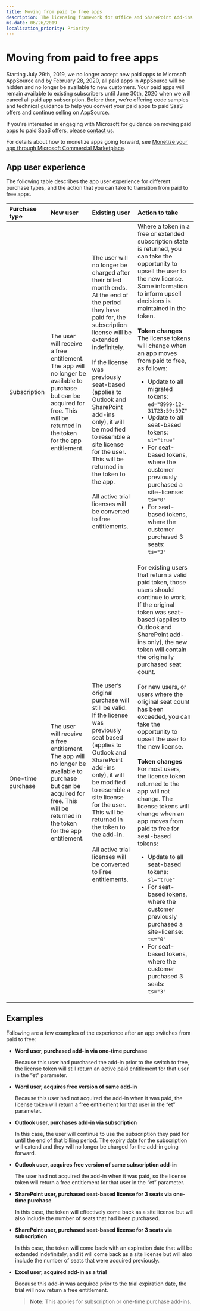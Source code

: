 ```yaml
---
title: Moving from paid to free apps
description: The licensing framework for Office and SharePoint Add-ins is in the process of being retired.
ms.date: 06/26/2019
localization_priority: Priority
---
```


# Moving from paid to free apps

Starting July 29th, 2019, we no longer accept new paid apps to Microsoft AppSource and by February 28, 2020, all paid apps in AppSource will be hidden and no longer be available to new customers. Your paid apps will remain available to existing subscribers until June 30th, 2020 when we will cancel all paid app subscription. Before then, we’re offering code samples and technical guidance to help you convert your paid apps to paid SaaS offers and continue selling on AppSource.

If you're interested in engaging with Microsoft for guidance on moving paid apps to paid SaaS offers, please [contact us](https://forms.office.com/Pages/ResponsePage.aspx?id=v4j5cvGGr0GRqy180BHbR1QsbGOr2ktItoKI5VaSnf5UMDYxVVVKQU42SlY4VElaQUdHQ0lVVU9NRS4u). 

For details about how to monetize apps going forward, see [Monetize your app through Microsoft Commercial Marketplace](monetize-addins-through-microsoft-commercial-marketplace.md).

## App user experience

The following table describes the app user experience for different purchase types, and the action that you can take to transition from paid to free apps.

|Purchase type |New user |Existing user |Action to take|
|:------------ |:------- |:------------ |:-------------|
|Subscription  |The user will receive a free entitlement. The app will no longer be available to purchase but can be acquired for free. This will be returned in the token for the app entitlement.|The user will no longer be charged after their billed month ends. At the end of the period they have paid for, the subscription license will be extended indefinitely.<br/><br/>If the license was previously seat-based (applies to Outlook and SharePoint add-ins only), it will be modified to resemble a site license for the user. This will be returned in the token to the app.<br/><br/>All active trial licenses will be converted to free entitlements.	|Where a token in a free or extended subscription state is returned, you can take the opportunity to upsell the user to the new license. Some information to inform upsell decisions is maintained in the token.<br/><br/>**Token changes**<br/>The license tokens will change when an app moves from paid to free, as follows:<ul><li>Update to all migrated tokens:<br/>`ed="8999-12-31T23:59:59Z"`</li><li>Update to all seat-based tokens:<br/>`sl="true"`</li><li>For seat-based tokens, where the customer previously purchased a site-license:<br/>`ts="0"`</li><li>For seat-based tokens, where the customer purchased 3 seats:<br/>`ts="3"`</li></ul>|
|One-time purchase	|The user will receive a free entitlement. The app will no longer be available to purchase but can be acquired for free. This will be returned in the token for the app entitlement. |The user’s original purchase will still be valid. If the license was previously seat based (applies to Outlook and SharePoint add-ins only), it will be modified to resemble a site license for the user. This will be returned in the token to the add-in.<br/><br/>All active trial licenses will be converted to Free entitlements.	|For existing users that return a valid paid token, those users should continue to work. If the original token was seat-based (applies to Outlook and SharePoint add-ins only), the new token will contain the originally purchased seat count.<br/><br/>For new users, or users where the original seat count has been exceeded, you can take the opportunity to upsell the user to the new license.<br/><br/>**Token changes**<br/>For most users, the license token returned to the app will not change. The license tokens will change when an app moves from paid to free for seat-based tokens:<ul><li>Update to all seat-based tokens:<br/>`sl="true"`</li><li>For seat-based tokens, where the customer previously purchased a site-license:<br/>`ts="0"`</li><li>For seat-based tokens, where the customer purchased 3 seats:<br/>`ts="3"`</li></ul> |

## Examples

Following are a few examples of the experience after an app switches from paid to free:

- **Word user, purchased add-in via one-time purchase**

   Because this user had purchased the add-in prior to the switch to free, the license token will still return an active paid entitlement for that user in the “et” parameter. 

- **Word user, acquires free version of same add-in**

   Because this user had not acquired the add-in when it was paid, the license token will return a free entitlement for that user in the “et” parameter.

- **Outlook user, purchases add-in via subscription**

   In this case, the user will continue to use the subscription they paid for until the end of that billing period. The expiry date for the subscription will extend and they will no longer be charged for the add-in going forward. 

- **Outlook user, acquires free version of same subscription add-in**

   The user had not acquired the add-in when it was paid, so the license token will return a free entitlement for that user in the “et” parameter.

- **SharePoint user, purchased seat-based license for 3 seats via one-time purchase**

   In this case, the token will effectively come back as a site license but will also include the number of seats that had been purchased. 

- **SharePoint user, purchased seat-based license for 3 seats via subscription**

   In this case, the token will come back with an expiration date that will be extended indefinitely, and it will come back as a site license but will also include the number of seats that were acquired previously. 

- **Excel user, acquired add-in as a trial**

   Because this add-in was acquired prior to the trial expiration date, the trial will now return a free entitlement.

   > **Note:** This applies for subscription or one-time purchase add-ins.
